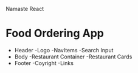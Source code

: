 Namaste React

# Food Ordering App

- Header
    -Logo
    -NavItems
    -Search Input
- Body
    -Restaurant Container
    -Restaurant Cards
- Footer
    -Coyright
    -Links